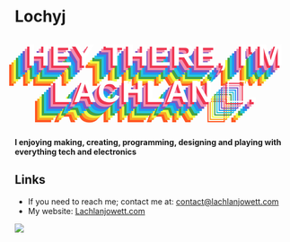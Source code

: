 # Lochyj
<h3 style="margin-top: 0px;margin-bottom: 50px;text-align: center;font-family: sans-serif;font-size: 3.5rem;letter-spacing: 0.15rem;text-transform: uppercase; color: #fff;text-shadow: -4px 4px #ef3550,-8px 8px #f48fb1,-12px 12px #7e57c2,-16px 16px #2196f3,-20px 20px #26c6da,-24px 24px #43a047,-28px 28px #eeff41,-32px 32px #f9a825,-36px 36px #ff5722;">Hey there, I'm lachlan 👋.</h3>

**I enjoying making, creating, programming, designing and playing with everything tech and electronics**

## Links

- If you need to reach me; contact me at: contact@lachlanjowett.com
- My website: [Lachlanjowett.com](https://Lachlanjowett.com)

![](https://github-readme-stats.vercel.app/api?username=lochyj&theme=dark&hide_border=1)
